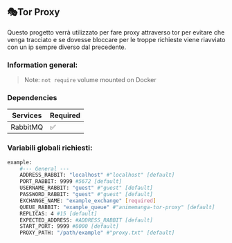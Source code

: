 ## 🎭Tor Proxy
Questo progetto verrà utilizzato per fare proxy attraverso tor per evitare che venga tracciato e se dovesse bloccare per le troppe richieste viene riavviato con un ip sempre diverso dal precedente.
### Information general:
> Note: `not require` volume mounted on Docker

### Dependencies
| Services | Required |
| ------ | ------ |
| RabbitMQ | ✅  |

### Variabili globali richiesti:
```sh
example:
    #--- General ---
    ADDRESS_RABBIT: "localhost" #"localhost" [default]
    PORT_RABBIT: 9999 #5672 [default]
    USERNAME_RABBIT: "guest" #"guest" [default]
    PASSWORD_RABBIT: "guest" #"guest" [default]
    EXCHANGE_NAME: "example_exchange" [required]
    QUEUE_RABBIT: "example_queue" #"animemanga-tor-proxy" [default]
    REPLICAS: 4 #15 [default]
    EXPECTED_ADDRESS: #ADDRESS_RABBIT [default]
    START_PORT: 9999 #8000 [default]
    PROXY_PATH: "/path/example" #"proxy.txt" [default]
```